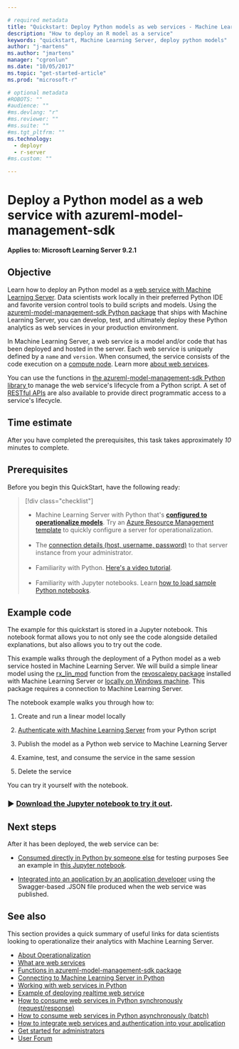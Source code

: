 ```yaml
---

# required metadata
title: "Quickstart: Deploy Python models as web services - Machine Learning Server "
description: "How to deploy an R model as a service"
keywords: "quickstart, Machine Learning Server, deploy python models"
author: "j-martens"
ms.author: "jmartens"
manager: "cgronlun"
ms.date: "10/05/2017"
ms.topic: "get-started-article"
ms.prod: "microsoft-r"

# optional metadata
#ROBOTS: ""
#audience: ""
#ms.devlang: "r"
#ms.reviewer: ""
#ms.suite: ""
#ms.tgt_pltfrm: ""
ms.technology: 
  - deployr
  - r-server
#ms.custom: ""

---
```

# Deploy a Python model as a web service with azureml-model-management-sdk

**Applies to: Microsoft Learning Server 9.2.1**

## Objective

Learn how to deploy an Python model as a [web service with Machine Learning Server](../concept-what-are-web-services.md). Data scientists work locally in their preferred Python IDE and favorite version control tools to build scripts and models. Using the [azureml-model-management-sdk Python package](../../python-reference/azureml-model-management-sdk/azureml-model-management-sdk.md) that ships with Machine Learning Server, you can develop, test, and ultimately deploy these Python analytics as web services in your production environment. 

In Machine Learning Server, a web service is a model and/or code that has been deployed and hosted in the server.  Each web service is uniquely defined by a `name` and `version`. When consumed, the service consists of the code execution on a [compute node](../configure-start-for-administrators.md#configure-server-for-operationalization). Learn more [about web services](../concept-what-are-web-services.md).

You can use the functions in [the azureml-model-management-sdk Python library ](../../python-reference/azureml-model-management-sdk/azureml-model-management-sdk.md) to manage the web service's lifecycle from a Python script. A set of [RESTful APIs](https://microsoft.github.io/deployr-api-docs/#services-management-apis) are also available to provide direct programmatic access to a service's lifecycle. 


## Time estimate

After you have completed the prerequisites, this task takes approximately *10* minutes to complete.

## Prerequisites

Before you begin this QuickStart, have the following ready:

> [!div class="checklist"]
> * Machine Learning Server with Python that's **[configured to operationalize models](../../operationalize/configure-machine-learning-server-one-box.md)**. Try an [Azure Resource Management template](https://docs.microsoft.com/en-us/azure/azure-resource-manager/resource-group-overview#template-deployment) to quickly configure a server for operationalization.<br/>&nbsp;
> * The [connection details (host, username, password)](../../operationalize/python/how-to-authenticate-in-python.md)  to that server instance from your administrator.  <br/>&nbsp;
> * Familiarity with Python. [Here's a video tutorial](https://mva.microsoft.com/en-us/training-courses/introduction-to-programming-with-python-8360?l=lqhuMxFz_8904984382).<br/>&nbsp;
> * Familiarity with Jupyter notebooks. Learn [how to load sample Python notebooks](../../python/how-to-revoscalepy-jupyter-nb-config.md). 


## Example code

The example for this quickstart is stored in a Jupyter notebook. This notebook format allows you to not only see the code alongside detailed explanations, but also allows you to try out the code.

This example walks through the deployment of a Python model as a web service hosted in Machine Learning Server. We will build a simple linear model using the [rx_lin_mod](../../python-reference/revoscalepy/rx-lin-mod.md) function from the [revoscalepy package](../../python-reference/revoscalepy/revoscalepy-package.md) installed with Machine Learning Server or [locally on Windows machine](../../install/python-libraries-interpreter.md). This package requires a connection to Machine Learning Server.  

The notebook example walks you through how to:
1. Create and run a linear model locally

1. [Authenticate with Machine Learning Server](how-to-authenticate-in-python.md) from your Python script

1. Publish the model as a Python web service to Machine Learning Server

1. Examine, test, and consume the service in the same session

1. Delete the service

You can try it yourself with the notebook. 

### &#9658; [**Download the Jupyter notebook to try it out**](https://github.com/Microsoft/ML-Server-Python-Samples/blob/master/operationalize/Quickstart_Publish_Python_Web_Service.ipynb).

## Next steps

After it has been deployed, the web service can be: 

+ [Consumed directly in Python by someone else](how-to-consume-web-services.md) for testing purposes See an example in [this Jupyter notebook](https://github.com/Microsoft/ML-Server-Python-Samples/blob/master/operationalize/Explore_Consume_Python_Web_Services.ipynb).

+ [Integrated into an application by an application developer](../how-to-build-api-clients-from-swagger-for-app-integration.md)  using the  Swagger-based .JSON file produced when the web service was published. 

## See also

This section provides a quick summary of useful links for data scientists looking to operationalize their analytics with Machine Learning Server.

 + [About Operationalization](../../what-is-operationalization.md)   
 + [What are web services](../concept-what-are-web-services.md) 
 + [Functions in azureml-model-management-sdk package](../../python-reference/azureml-model-management-sdk/azureml-model-management-sdk.md)    
 + [Connecting to Machine Learning Server in Python](how-to-authenticate-in-python.md)    
 + [Working with web services in Python](how-to-deploy-manage-web-services.md)  
 + [Example of deploying realtime web service](https://github.com/Microsoft/ML-Server-Python-Samples/blob/master/operationalize/Publish_Realtime_Web_Service_in_Python.ipynb)  
 + [How to consume web services in Python synchronously (request/response)](how-to-consume-web-services.md)    
 + [How to consume web services in Python asynchronously (batch)](how-to-consume-web-services-async.md)    
 + [How to integrate web services and authentication into your application](../how-to-build-api-clients-from-swagger-for-app-integration.md)    
 + [Get started for administrators](../configure-start-for-administrators.md)     
 + [User Forum](https://social.msdn.microsoft.com/Forums/en-US/home?forum=microsoftr)
